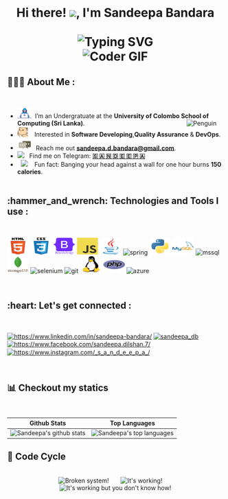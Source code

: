 <h1 align="Center">
 <abc>
  <br>Hi there! <img src="https://user-images.githubusercontent.com/42378118/110234147-e3259600-7f4e-11eb-95be-0c4047144dea.gif" width="40">, I'm Sandeepa Bandara <br>
  <br> <img src="https://readme-typing-svg.herokuapp.com?font=Fira+Code&pause=1000&color=2278F7&random=false&width=435&lines=Welcome+To+My+GitHub+Profile+!!!" alt="Typing SVG" />
  <br>
    <img src="https://media.giphy.com/media/SWoSkN6DxTszqIKEqv/giphy.gif" alt="Coder GIF" width="500">
 </abc>
</h1> 

<h2 align="Left">👨🏻‍💻 About Me :</h2><br>

-  <img alt="GIF" src="https://github.com/sandeepadev/sandeepadev/blob/main/images/Developer.gif" width="33" /> &nbsp;I’m an Undergratuate at the **University of Colombo School of Computing (Sri Lanka)**. 
<img align="right" src="https://raw.githubusercontent.com/Tarikul-Islam-Anik/Animated-Fluent-Emojis/master/Emojis/Animals/Penguin.png" alt="Penguin" width="18%" /><br>
- <img src="https://github.com/sandeepadev/sandeepadev/blob/main/images/hyperkitty.gif" width="24" />&nbsp;&nbsp;&nbsp;  Interested in **Software Developing**,**Quality Assurance** & **DevOps**. <br>
- <img src="https://github.com/sandeepadev/sandeepadev/blob/main/images/message.gif" width="35" />&nbsp;&nbsp;Reach me out **sandeepa.d.bandara@gmail.com**. <br>
- <img src="https://github.com/SP-XD/SP-XD/blob/main/images/letterbox.gif?raw=true" width="30" /> &nbsp; Find me on Telegram: **[🇸 🇦 🇳 🇩 🇪 🇪 🇵 🇦](https://t.me/Sandeepa_Dilshan)**<br>
- &nbsp;&nbsp;<img src="https://github.com/SP-XD/SP-XD/blob/main/images/lightning.gif?raw=true" width="16" />&nbsp;&nbsp;&nbsp;&nbsp;Fun fact: Banging your head against a wall for one hour burns **150 calories**.<br><br>

<h2 align="Left">:hammer_and_wrench: Technologies and Tools I use :</h2> <br>

<p align="Left">
<img src="https://raw.githubusercontent.com/devicons/devicon/master/icons/html5/html5-original-wordmark.svg" alt="html5" width="50" height="40"/>
<img src="https://raw.githubusercontent.com/devicons/devicon/master/icons/css3/css3-original-wordmark.svg" alt="css3" width="50" height="40"/>
<img src="https://raw.githubusercontent.com/devicons/devicon/master/icons/bootstrap/bootstrap-plain-wordmark.svg" alt="bootstrap" width="50" height="40"/>
<img src="https://raw.githubusercontent.com/devicons/devicon/master/icons/javascript/javascript-original.svg" alt="javascript" width="50" height="40"/>
<img src="https://raw.githubusercontent.com/devicons/devicon/master/icons/java/java-original.svg" alt="java" width="50" height="40"/>
<img src="https://www.vectorlogo.zone/logos/springio/springio-icon.svg" alt="spring" width="50" height="40"/>
<img src="https://raw.githubusercontent.com/devicons/devicon/master/icons/python/python-original.svg" alt="python" width="50" height="40"/>
<img src="https://raw.githubusercontent.com/devicons/devicon/master/icons/mysql/mysql-original-wordmark.svg" alt="mysql" width="50" height="40"/>
<img src="https://www.svgrepo.com/show/303229/microsoft-sql-server-logo.svg" alt="mssql" width="50" height="40"/>
<img src="https://raw.githubusercontent.com/devicons/devicon/master/icons/mongodb/mongodb-original-wordmark.svg" alt="mongodb" width="50" height="40"/>
<img src="https://raw.githubusercontent.com/detain/svg-logos/780f25886640cef088af994181646db2f6b1a3f8/svg/selenium-logo.svg" alt="selenium" width="50" height="40"/>
<img src="https://www.vectorlogo.zone/logos/git-scm/git-scm-icon.svg" alt="git" width="40" height="40"/>
<img src="https://raw.githubusercontent.com/devicons/devicon/master/icons/linux/linux-original.svg" alt="linux" width="50" height="40"/>
<img src="https://raw.githubusercontent.com/devicons/devicon/master/icons/php/php-original.svg" alt="php" width="50" height="40"/>
<img src="https://www.vectorlogo.zone/logos/microsoft_azure/microsoft_azure-icon.svg" alt="azure" width="50" height="40"/>
</p><br>
<h2 align="Left">:heart: Let's get connected :</h2><br>
<p align="Left">
<a href="https://linkedin.com/in/https://www.linkedin.com/in/sandeepa-bandara/" target="blank"><img align="center" src="https://raw.githubusercontent.com/rahuldkjain/github-profile-readme-generator/master/src/images/icons/Social/linked-in-alt.svg" alt="https://www.linkedin.com/in/sandeepa-bandara/" height="30" width="40" /></a>
<a href="https://twitter.com/sandeepa_db" target="blank"><img align="center" src="https://raw.githubusercontent.com/rahuldkjain/github-profile-readme-generator/master/src/images/icons/Social/twitter.svg" alt="sandeepa_db" height="30" width="40" /></a>
<a href="https://fb.com/https://www.facebook.com/sandeepa.dilshan.7/" target="blank"><img align="center" src="https://raw.githubusercontent.com/rahuldkjain/github-profile-readme-generator/master/src/images/icons/Social/facebook.svg" alt="https://www.facebook.com/sandeepa.dilshan.7/" height="30" width="40" /></a>
<a href="https://instagram.com/https://www.instagram.com/_s_a_n_d_e_e_p_a_/" target="blank"><img align="center" src="https://raw.githubusercontent.com/rahuldkjain/github-profile-readme-generator/master/src/images/icons/Social/instagram.svg" alt="https://www.instagram.com/_s_a_n_d_e_e_p_a_/" height="30" width="40" /></a>
</p><br>

<h2 align="left">📊 Checkout my statics</h2><br>

| Github Stats | Top Languages |
| --- | --- |
| ![Sandeepa's github stats](https://github-readme-stats.vercel.app/api?username=sandeepadev&show_icons=true&title_color=f6c32c&icon_color=f6c32c&text_color=9f9f9f&bg_color=151515&count_private=true) | ![Sandeepa's top languages](https://github-readme-stats.vercel.app/api/top-langs/?username=sandeepadev&show_icons=true&title_color=f6c32c&icon_color=f6c32c&text_color=9f9f9f&bg_color=151515&count_private=true&layout=compact) |


<h2 align="left">💫 Code Cycle</h2><br>

<div align="center" >
<img src="https://raw.githubusercontent.com/Tarikul-Islam-Anik/Animated-Fluent-Emojis/master/Emojis/Smilies/Face%20with%20Spiral%20Eyes.png" width="10%" alt="Broken system!"/>
&nbsp;&nbsp;&nbsp;&nbsp;&nbsp;
<img src="https://raw.githubusercontent.com/Tarikul-Islam-Anik/Animated-Fluent-Emojis/master/Emojis/Smilies/Relieved%20Face.png" width="10%" alt="It's working!"/>
&nbsp;&nbsp;&nbsp;&nbsp;&nbsp;
<img src="https://raw.githubusercontent.com/Tarikul-Islam-Anik/Animated-Fluent-Emojis/master/Emojis/Smilies/Astonished%20Face.png" width="10%" alt="It's working but you don't know how!"/><br>
</div>


